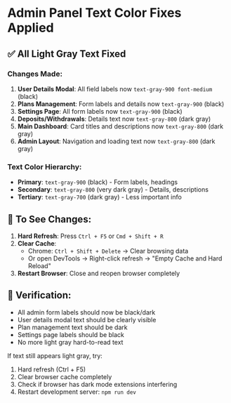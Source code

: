 # Admin Panel Text Color Fixes Applied

## ✅ All Light Gray Text Fixed

### Changes Made:
1. **User Details Modal**: All field labels now `text-gray-900 font-medium` (black)
2. **Plans Management**: Form labels and details now `text-gray-900` (black)
3. **Settings Page**: All form labels now `text-gray-900` (black)
4. **Deposits/Withdrawals**: Details text now `text-gray-800` (dark gray)
5. **Main Dashboard**: Card titles and descriptions now `text-gray-800` (dark gray)
6. **Admin Layout**: Navigation and loading text now `text-gray-800` (dark gray)

### Text Color Hierarchy:
- **Primary**: `text-gray-900` (black) - Form labels, headings
- **Secondary**: `text-gray-800` (very dark gray) - Details, descriptions  
- **Tertiary**: `text-gray-700` (dark gray) - Less important info

## 🔄 To See Changes:

1. **Hard Refresh**: Press `Ctrl + F5` or `Cmd + Shift + R`
2. **Clear Cache**: 
   - Chrome: `Ctrl + Shift + Delete` → Clear browsing data
   - Or open DevTools → Right-click refresh → "Empty Cache and Hard Reload"
3. **Restart Browser**: Close and reopen browser completely

## 🎯 Verification:
- All admin form labels should now be black/dark
- User details modal text should be clearly visible
- Plan management text should be dark
- Settings page labels should be black
- No more light gray hard-to-read text

If text still appears light gray, try:
1. Hard refresh (Ctrl + F5)
2. Clear browser cache completely
3. Check if browser has dark mode extensions interfering
4. Restart development server: `npm run dev`
